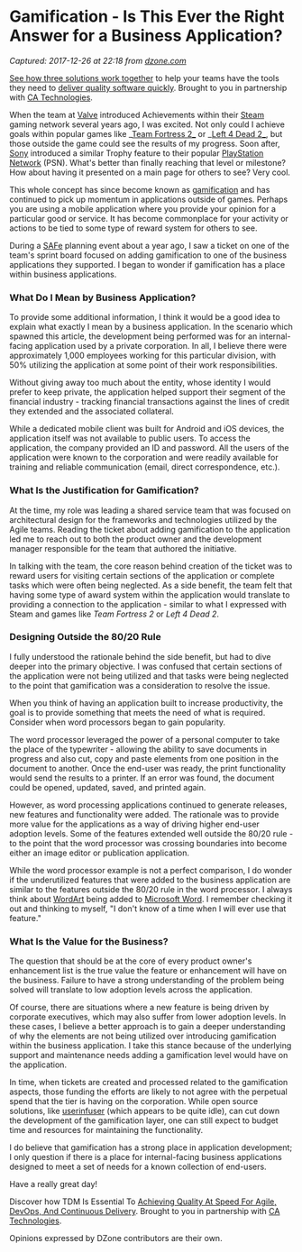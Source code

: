 # Gamification - Is This Ever the Right Answer for a Business Application?

_Captured: 2017-12-26 at 22:18 from [dzone.com](https://dzone.com/articles/gamification-is-this-ever-the-right-answer-for-a-b?edition=347109&utm_source=Zone%20Newsletter&utm_medium=email&utm_campaign=agile%202017-12-26)_

[See how three solutions work together](https://dzone.com/go?i=204124&u=https%3A%2F%2Fad.doubleclick.net%2Fddm%2Ftrackclk%2FN6040.130331DZONE%2FB11226848.150413346%3Bdc_trk_aid%3D321098505%3Bdc_trk_cid%3D81553809%3Bdc_lat%3D%3Bdc_rdid%3D%3Btag_for_child_directed_treatment%3D) to help your teams have the tools they need to [deliver quality software quickly](https://dzone.com/go?i=204124&u=https%3A%2F%2Fad.doubleclick.net%2Fddm%2Ftrackclk%2FN6040.130331DZONE%2FB11226848.150123399%3Bdc_trk_aid%3D321096583%3Bdc_trk_cid%3D81552442%3Bdc_lat%3D%3Bdc_rdid%3D%3Btag_for_child_directed_treatment%3D). Brought to you in partnership with [CA Technologies](https://dzone.com/go?i=204124&u=https%3A%2F%2Fad.doubleclick.net%2Fddm%2Ftrackclk%2FN6040.130331DZONE%2FB11226848.150413346%3Bdc_trk_aid%3D321098505%3Bdc_trk_cid%3D81553809%3Bdc_lat%3D%3Bdc_rdid%3D%3Btag_for_child_directed_treatment%3D).

When the team at [Valve](https://en.wikipedia.org/wiki/Valve_Corporation) introduced Achievements within their [Steam](https://en.wikipedia.org/wiki/Steam_\(software\)) gaming network several years ago, I was excited. Not only could I achieve goals within popular games like _[Team Fortress 2_](https://en.wikipedia.org/wiki/Team_Fortress_2) or _[Left 4 Dead 2_](https://en.wikipedia.org/wiki/Left_4_Dead_2), but those outside the game could see the results of my progress. Soon after, [Sony](https://en.wikipedia.org/wiki/Sony) introduced a similar Trophy feature to their popular [PlayStation Network](https://en.wikipedia.org/wiki/PlayStation_Network) (PSN). What's better than finally reaching that level or milestone? How about having it presented on a main page for others to see? Very cool.

This whole concept has since become known as [gamification](https://en.wikipedia.org/wiki/Gamification) and has continued to pick up momentum in applications outside of games. Perhaps you are using a mobile application where you provide your opinion for a particular good or service. It has become commonplace for your activity or actions to be tied to some type of reward system for others to see.

During a [SAFe](https://en.wikipedia.org/wiki/Scaled_agile_framework) planning event about a year ago, I saw a ticket on one of the team's sprint board focused on adding gamification to one of the business applications they supported. I began to wonder if gamification has a place within business applications.

### What Do I Mean by Business Application?

To provide some additional information, I think it would be a good idea to explain what exactly I mean by a business application. In the scenario which spawned this article, the development being performed was for an internal-facing application used by a private corporation. In all, I believe there were approximately 1,000 employees working for this particular division, with 50% utilizing the application at some point of their work responsibilities.

Without giving away too much about the entity, whose identity I would prefer to keep private, the application helped support their segment of the financial industry - tracking financial transactions against the lines of credit they extended and the associated collateral.

While a dedicated mobile client was built for Android and iOS devices, the application itself was not available to public users. To access the application, the company provided an ID and password. All the users of the application were known to the corporation and were readily available for training and reliable communication (email, direct correspondence, etc.).

### What Is the Justification for Gamification?

At the time, my role was leading a shared service team that was focused on architectural design for the frameworks and technologies utilized by the Agile teams. Reading the ticket about adding gamification to the application led me to reach out to both the product owner and the development manager responsible for the team that authored the initiative.

In talking with the team, the core reason behind creation of the ticket was to reward users for visiting certain sections of the application or complete tasks which were often being neglected. As a side benefit, the team felt that having some type of award system within the application would translate to providing a connection to the application - similar to what I expressed with Steam and games like _Team Fortress 2_ or _Left 4 Dead 2_.

### Designing Outside the 80/20 Rule

I fully understood the rationale behind the side benefit, but had to dive deeper into the primary objective. I was confused that certain sections of the application were not being utilized and that tasks were being neglected to the point that gamification was a consideration to resolve the issue.

When you think of having an application built to increase productivity, the goal is to provide something that meets the need of what is required. Consider when word processors began to gain popularity.

The word processor leveraged the power of a personal computer to take the place of the typewriter - allowing the ability to save documents in progress and also cut, copy and paste elements from one position in the document to another. Once the end-user was ready, the print functionality would send the results to a printer. If an error was found, the document could be opened, updated, saved, and printed again.

However, as word processing applications continued to generate releases, new features and functionality were added. The rationale was to provide more value for the applications as a way of driving higher end-user adoption levels. Some of the features extended well outside the 80/20 rule - to the point that the word processor was crossing boundaries into become either an image editor or publication application.

While the word processor example is not a perfect comparison, I do wonder if the underutilized features that were added to the business application are similar to the features outside the 80/20 rule in the word processor. I always think about [WordArt](https://en.wikipedia.org/wiki/Microsoft_Office_shared_tools#WordArt) being added to [Microsoft Word](https://en.wikipedia.org/wiki/Microsoft_Word). I remember checking it out and thinking to myself, "I don't know of a time when I will ever use that feature."

### What Is the Value for the Business?

The question that should be at the core of every product owner's enhancement list is the true value the feature or enhancement will have on the business. Failure to have a strong understanding of the problem being solved will translate to low adoption levels across the application.

Of course, there are situations where a new feature is being driven by corporate executives, which may also suffer from lower adoption levels. In these cases, I believe a better approach is to gain a deeper understanding of why the elements are not being utilized over introducing gamification within the business application. I take this stance because of the underlying support and maintenance needs adding a gamification level would have on the application.

In time, when tickets are created and processed related to the gamification aspects, those funding the efforts are likely to not agree with the perpetual spend that the tier is having on the corporation. While open source solutions, like [userinfuser](https://code.google.com/archive/p/userinfuser/) (which appears to be quite idle), can cut down the development of the gamification layer, one can still expect to budget time and resources for maintaining the functionality.

I do believe that gamification has a strong place in application development; I only question if there is a place for internal-facing business applications designed to meet a set of needs for a known collection of end-users.

Have a really great day!

Discover how TDM Is Essential To [Achieving Quality At Speed For Agile, DevOps, And Continuous Delivery](https://dzone.com/go?i=204125&u=https%3A%2F%2Fad.doubleclick.net%2Fddm%2Ftrackclk%2FN6040.130331DZONE%2FB11226848.150413345%3Bdc_trk_aid%3D321095198%3Bdc_trk_cid%3D81552443%3Bdc_lat%3D%3Bdc_rdid%3D%3Btag_for_child_directed_treatment%3D). Brought to you in partnership with [CA Technologies](https://dzone.com/go?i=204125&u=https%3A%2F%2Fad.doubleclick.net%2Fddm%2Ftrackclk%2FN6040.130331DZONE%2FB11226848.150413345%3Bdc_trk_aid%3D321095198%3Bdc_trk_cid%3D81552443%3Bdc_lat%3D%3Bdc_rdid%3D%3Btag_for_child_directed_treatment%3D).

Opinions expressed by DZone contributors are their own.

